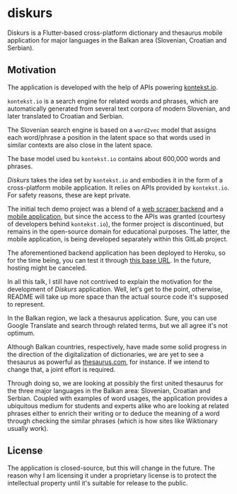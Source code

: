 # diskurs

Diskurs is a Flutter-based cross-platform dictionary and thesaurus mobile application for major languages in the Balkan area (Slovenian, Croatian and Serbian).

## Motivation

The application is developed with the help of APIs powering [kontekst.io](https://www.kontekst.io/).

`kontekst.io` is a search engine for related words and phrases, which are automatically generated from several text corpora of modern Slovenian, and later translated to Croatian and Serbian.

The Slovenian search engine is based on a `word2vec` model that assigns each word/phrase a position in the latent space so that words used in similar contexts are also close in the latent space.

The base model used bu `kontekst.io` contains about 600,000 words and phrases.

_Diskurs_ takes the idea set by `kontekst.io` and embodies it in the form of a cross-platform mobile application. It relies on APIs provided by `kontekst.io`. For safety reasons, these are kept private.

The initial tech demo project was a blend of a [web scraper backend](https://gitlab.com/diskurs1/discurs-backend) and a [mobile application](https://gitlab.com/diskurs1/discurs), but since the access to the APIs was granted (courtesy of developers behind `kontekst.io`), the former project is discontinued, but remains in the open-source domain for educational purposes. The latter, the mobile application, is being developed separately within this GitLab project.

The aforementioned backend application has been deployed to Heroku, so for the time being, you can test it through [this base URL](https://diskurs-api.herokuapp.com/). In the future, hosting might be canceled.

In all this talk, I still have not contrived to explain the motivation for the development of _Diskurs_ application. Well, let's get to the point, otherwise, README will take up more space than the actual source code it's supposed to represent.

In the Balkan region, we lack a thesaurus application. Sure, you can use Google Translate and search through related terms, but we all agree it's not optimum.

Although Balkan countries, respectively, have made some solid progress in the direction of the digitalization of dictionaries, we are yet to see a thesaurus as powerful as [thesaurus.com](https://www.thesaurus.com/), for instance. If we intend to change that, a joint effort is required.

Through doing so, we are looking at possibly the first united thesaurus for the three major languages in the Balkan area: Slovenian, Croatian and Serbian. Coupled with examples of word usages, the application provides a ubiquitous medium for students and experts alike who are looking at related phrases either to enrich their writing or to deduce the meaning of a word through checking the similar phrases (which is how sites like Wiktionary usually work).

## License

The application is closed-source, but this will change in the future. The reason why I am licensing it under a proprietary license is to protect the intellectual property until it's suitable for release to the public.

